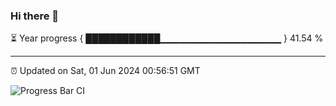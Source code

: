 ### Hi there 👋

⏳ Year progress { ████████████▁▁▁▁▁▁▁▁▁▁▁▁▁▁▁▁▁▁ } 41.54 %

---

⏰ Updated on Sat, 01 Jun 2024 00:56:51 GMT

![Progress Bar CI](https://github.com/liununu/liununu/workflows/Progress%20Bar%20CI/badge.svg)
